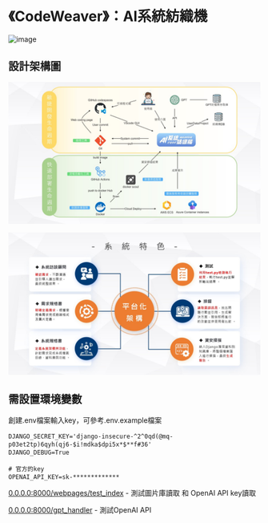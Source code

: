 # 《CodeWeaver》：AI系統紡織機

![image](https://github.com/hank1224/CodeWeaver/blob/main/.github/A08Poster.png)

## 設計架構圖

![image](https://github.com/hank1224/CodeWeaver/blob/main/.github/Architecture%20Diagram.jpg)

![image](https://github.com/hank1224/CodeWeaver/blob/main/.github/Functions.jpg)

## 需設置環境變數

創建.env檔案輸入key，可參考.env.example檔案
```env
DJANGO_SECRET_KEY='django-insecure-^2^0qd(@mq-p03et2tp)6qyh(qj6-$i!mdka$dpi5x*$**f#36'
DJANGO_DEBUG=True

# 官方的key
OPENAI_API_KEY=sk-*************
```

[0.0.0.0:8000/webpages/test_index](http://0.0.0.0:8000/webpages/test_index) - 測試圖片庫讀取 和 OpenAI API key讀取

[0.0.0.0:8000/gpt_handler](http://0.0.0.0:8000/gpt_handler) - 測試OpenAI API
